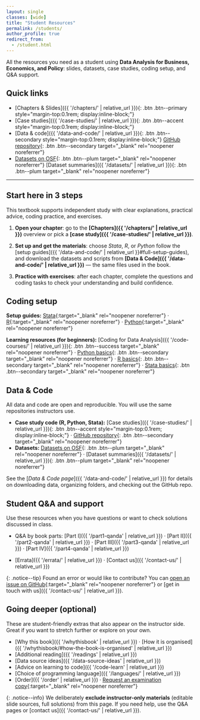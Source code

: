 ```yaml
---
layout: single
classes: [wide]
title: "Student Resources"
permalink: /students/
author_profile: true
redirect_from:
  - /student.html
---
```


All the resources you need as a student using **Data Analysis for Business, Economics, and Policy**: slides, datasets, case studies, coding setup, and Q&A support. 


## Quick links

- [Chapters & Slides]({{ '/chapters/' | relative_url }}){: .btn .btn--primary style="margin-top:0.1rem; display:inline-block;"}  
- [Case studies]({{ '/case-studies/' | relative_url }}){: .btn .btn--accent style="margin-top:0.1rem; display:inline-block;"}  
- [Data & code]({{ '/data-and-code/' | relative_url }}){: .btn .btn--secondary style="margin-top:0.1rem; display:inline-block;"}  [GitHub repository](https://github.com/gabors-data-analysis/da_case_studies){: .btn .btn--secondary target="_blank" rel="noopener noreferrer"}
- [Datasets on OSF](https://osf.io/7epdj/){: .btn .btn--plum target="_blank" rel="noopener noreferrer"}  [Dataset summaries]({{ '/datasets/' | relative_url }}){: .btn .btn--plum target="_blank" rel="noopener noreferrer"} 

---

## Start here in 3 steps

This textbook supports independent study with clear explanations, practical advice, coding practice, and exercises.

1. **Open your chapter**: go to the **[Chapters]({{ '/chapters/' | relative_url }})** overview or pick a **[case study]({{ '/case-studies/' | relative_url }})**.  

2. **Set up and get the materials**: choose *Stata*, *R*, or *Python* follow the [setup guides]({{ '/data-and-code/' | relative_url }}#full-setup-guides), and download the datasets and scripts from **[Data & Code]({{ '/data-and-code/' | relative_url }})** — the same files used in the book.  

3. **Practice with exercises**: after each chapter, complete the questions and coding tasks to check your understanding and build confidence.  


## Coding setup

**Setup guides:**  [Stata](https://github.com/gabors-data-analysis/da_case_studies/blob/master/ch00-tech-prep/da-setup-stata.md){:target="_blank" rel="noopener noreferrer"} · 
[R](https://github.com/gabors-data-analysis/da_case_studies/blob/master/ch00-tech-prep/da-setup-r.md){:target="_blank" rel="noopener noreferrer"} · 
[Python](https://github.com/gabors-data-analysis/da_case_studies/blob/master/ch00-tech-prep/da-setup-python.md){:target="_blank" rel="noopener noreferrer"}  

**Learning resources (for beginners):** 
[Coding for Data Analysis]({{ '/code-courses/' | relative_url }}){: .btn .btn--success target="_blank" rel="noopener noreferrer"} · 
[Python basics](https://github.com/gabors-data-analysis/da-coding-python){: .btn .btn--secondary target="_blank" rel="noopener noreferrer"} · 
[R basics](https://github.com/gabors-data-analysis/da-coding-rstats){: .btn .btn--secondary target="_blank" rel="noopener noreferrer"} · 
[Stata basics](https://github.com/gabors-data-analysis/da-coding-stata){: .btn .btn--secondary target="_blank" rel="noopener noreferrer"} 

## Data & Code

All data and code are open and reproducible. You will use the same repositories instructors use.
 
- **Case study code (R, Python, Stata):** [Case studies]({{ '/case-studies/' | relative_url }}){: .btn .btn--accent style="margin-top:0.1rem; display:inline-block;"} · [GitHub repository](https://github.com/gabors-data-analysis/da_case_studies){: .btn .btn--secondary target="_blank" rel="noopener noreferrer"}
- **Datasets:** [Datasets on OSF](https://osf.io/7epdj/){: .btn .btn--plum target="_blank" rel="noopener noreferrer"} · [Dataset summaries]({{ '/datasets/' | relative_url }}){: .btn .btn--plum target="_blank" rel="noopener noreferrer"} 

See the [*Data & Code page*]({{ '/data-and-code/' | relative_url }}) for details on downloading data, organizing folders, and checking out the GitHub repo.  


## Student Q&A and support

Use these resources when you have questions or want to check solutions discussed in class.

- Q&A by book parts: [Part I]({{ '/part1-qanda' | relative_url }}) · 
  [Part II]({{ '/part2-qanda' | relative_url }}) · 
  [Part III]({{ '/part3-qanda' | relative_url }}) · 
  [Part IV]({{ '/part4-qanda' | relative_url }})  

- [Errata]({{ '/errata/' | relative_url }}) · [Contact us]({{ '/contact-us/' | relative_url }})

{: .notice--tip}
Found an error or would like to contribute? You can [open an issue on GitHub](https://github.com/gabors-data-analysis/da_case_studies/issues){:target="_blank" rel="noopener noreferrer"} or [get in touch with us]({{ '/contact-us/' | relative_url }}).

## Going deeper (optional)

These are student-friendly extras that also appear on the instructor side. Great if you want to stretch further or explore on your own.

- [Why this book]({{ '/whythisbook' | relative_url }}) · [How it is organised]({{ '/whythisbook/#how-the-book-is-organised' | relative_url }})  
- [Additional reading]({{ '/readings' | relative_url }})  
- [Data source ideas]({{ '/data-source-ideas' | relative_url }})
- [Advice on learning to code]({{ '/code-learn' | relative_url }}) 
- [Choice of programming language]({{ '/languages/' | relative_url }})
- [Order]({{ '/order' | relative_url }}) · [Request an examination copy](https://www.cambridge.org/highereducation/books/data-analysis-for-business-economics-and-policy/D67A1B0B56176D6D6A92E27F3F82AA20/examination-copy/login){:target="_blank" rel="noopener noreferrer"}

{: .notice--info}
We deliberately **exclude instructor-only materials** (editable slide sources, full solutions) from this page. If you need help, use the Q&A pages or [contact us]({{ '/contact-us/' | relative_url }}).
